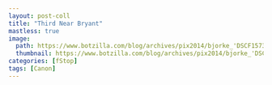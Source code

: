 ```yaml
---
layout: post-coll
title: "Third Near Bryant"
mastless: true
image:
  path: https://www.botzilla.com/blog/archives/pix2014/bjorke_'DSCF1573.jpg
  thumbnail: https://www.botzilla.com/blog/archives/pix2014/bjorke_'DSCF1573.jpg
categories: [fStop]
tags: [Canon]
---
```

